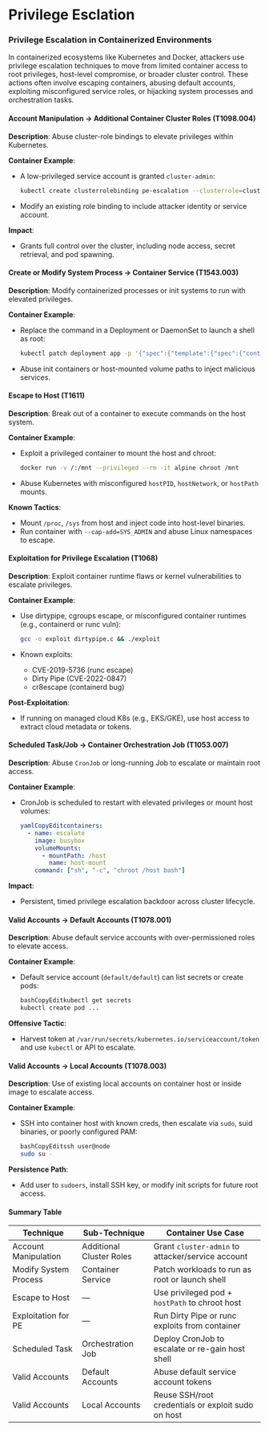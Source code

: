 # Privilege Esclation

### Privilege Escalation in Containerized Environments

In containerized ecosystems like Kubernetes and Docker, attackers use privilege escalation techniques to move from limited container access to root privileges, host-level compromise, or broader cluster control. These actions often involve escaping containers, abusing default accounts, exploiting misconfigured service roles, or hijacking system processes and orchestration tasks.

#### Account Manipulation → **Additional Container Cluster Roles (T1098.004)**

**Description**: Abuse cluster-role bindings to elevate privileges within Kubernetes.

**Container Example**:

*   A low-privileged service account is granted `cluster-admin`:

    ```bash
    kubectl create clusterrolebinding pe-escalation --clusterrole=cluster-admin --serviceaccount=default:compromised-sa
    ```
* Modify an existing role binding to include attacker identity or service account.

**Impact**:

* Grants full control over the cluster, including node access, secret retrieval, and pod spawning.

#### Create or Modify System Process → **Container Service (T1543.003)**

**Description**: Modify containerized processes or init systems to run with elevated privileges.

**Container Example**:

*   Replace the command in a Deployment or DaemonSet to launch a shell as root:

    ```bash
    kubectl patch deployment app -p '{"spec":{"template":{"spec":{"containers":[{"name":"app","command":["/bin/bash"]}]}}}'
    ```
* Abuse init containers or host-mounted volume paths to inject malicious services.

#### Escape to Host (T1611)

**Description**: Break out of a container to execute commands on the host system.

**Container Example**:

*   Exploit a privileged container to mount the host and chroot:

    ```bash
    docker run -v /:/mnt --privileged --rm -it alpine chroot /mnt
    ```
* Abuse Kubernetes with misconfigured `hostPID`, `hostNetwork`, or `hostPath` mounts.

**Known Tactics**:

* Mount `/proc`, `/sys` from host and inject code into host-level binaries.
* Run container with `--cap-add=SYS_ADMIN` and abuse Linux namespaces to escape.

#### Exploitation for Privilege Escalation (T1068)

**Description**: Exploit container runtime flaws or kernel vulnerabilities to escalate privileges.

**Container Example**:

*   Use dirtypipe, cgroups escape, or misconfigured container runtimes (e.g., containerd or runc vuln):

    ```bash
    gcc -o exploit dirtypipe.c && ./exploit
    ```
* Known exploits:
  * CVE-2019-5736 (runc escape)
  * Dirty Pipe (CVE-2022-0847)
  * cr8escape (containerd bug)

**Post-Exploitation**:

* If running on managed cloud K8s (e.g., EKS/GKE), use host access to extract cloud metadata or tokens.

#### Scheduled Task/Job → **Container Orchestration Job (T1053.007)**

**Description**: Abuse `CronJob` or long-running Job to escalate or maintain root access.

**Container Example**:

*   CronJob is scheduled to restart with elevated privileges or mount host volumes:

    ```yaml
    yamlCopyEditcontainers:
      - name: escalate
        image: busybox
        volumeMounts:
          - mountPath: /host
            name: host-mount
        command: ["sh", "-c", "chroot /host bash"]
    ```

**Impact**:

* Persistent, timed privilege escalation backdoor across cluster lifecycle.

#### &#x20;Valid Accounts → **Default Accounts (T1078.001)**

**Description**: Abuse default service accounts with over-permissioned roles to elevate access.

**Container Example**:

*   Default service account (`default/default`) can list secrets or create pods:

    ```bash
    bashCopyEditkubectl get secrets
    kubectl create pod ...
    ```

**Offensive Tactic**:

* Harvest token at `/var/run/secrets/kubernetes.io/serviceaccount/token` and use `kubectl` or API to escalate.

#### &#x20;Valid Accounts → **Local Accounts (T1078.003)**

**Description**: Use of existing local accounts on container host or inside image to escalate access.

**Container Example**:

*   SSH into container host with known creds, then escalate via `sudo`, suid binaries, or poorly configured PAM:

    ```bash
    bashCopyEditssh user@node
    sudo su -
    ```

**Persistence Path**:

* Add user to `sudoers`, install SSH key, or modify init scripts for future root access.

#### Summary Table

| Technique             | Sub-Technique            | Container Use Case                                 |
| --------------------- | ------------------------ | -------------------------------------------------- |
| Account Manipulation  | Additional Cluster Roles | Grant `cluster-admin` to attacker/service account  |
| Modify System Process | Container Service        | Patch workloads to run as root or launch shell     |
| Escape to Host        | —                        | Use privileged pod + `hostPath` to chroot host     |
| Exploitation for PE   | —                        | Run Dirty Pipe or runc exploits from container     |
| Scheduled Task        | Orchestration Job        | Deploy CronJob to escalate or re-gain host shell   |
| Valid Accounts        | Default Accounts         | Abuse default service account tokens               |
| Valid Accounts        | Local Accounts           | Reuse SSH/root credentials or exploit sudo on host |

